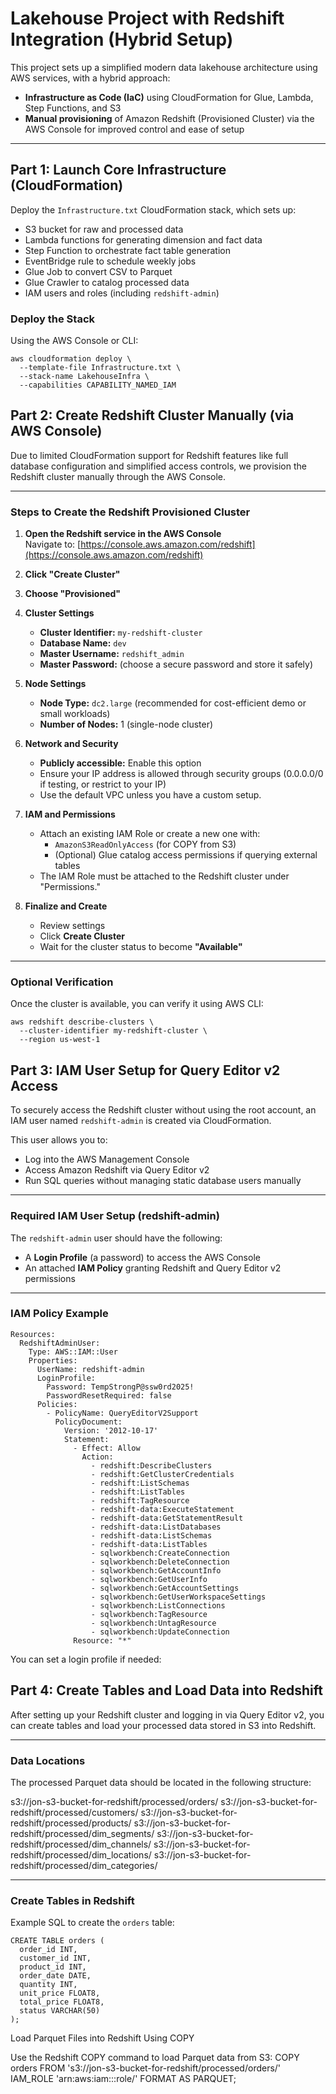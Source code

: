 # Lakehouse Project with Redshift Integration (Hybrid Setup)

This project sets up a simplified modern data lakehouse architecture using AWS services, with a hybrid approach:

- **Infrastructure as Code (IaC)** using CloudFormation for Glue, Lambda, Step Functions, and S3  
- **Manual provisioning** of Amazon Redshift (Provisioned Cluster) via the AWS Console for improved control and ease of setup

---

## Part 1: Launch Core Infrastructure (CloudFormation)

Deploy the `Infrastructure.txt` CloudFormation stack, which sets up:

- S3 bucket for raw and processed data  
- Lambda functions for generating dimension and fact data  
- Step Function to orchestrate fact table generation  
- EventBridge rule to schedule weekly jobs  
- Glue Job to convert CSV to Parquet  
- Glue Crawler to catalog processed data  
- IAM users and roles (including `redshift-admin`)

### Deploy the Stack

Using the AWS Console or CLI:

```
aws cloudformation deploy \
  --template-file Infrastructure.txt \
  --stack-name LakehouseInfra \
  --capabilities CAPABILITY_NAMED_IAM
```
## Part 2: Create Redshift Cluster Manually (via AWS Console)

Due to limited CloudFormation support for Redshift features like full database configuration and simplified access controls, we provision the Redshift cluster manually through the AWS Console.

---

### Steps to Create the Redshift Provisioned Cluster

1. **Open the Redshift service in the AWS Console**  
   Navigate to: [https://console.aws.amazon.com/redshift](https://console.aws.amazon.com/redshift)

2. **Click "Create Cluster"**

3. **Choose "Provisioned"**

4. **Cluster Settings**
   - **Cluster Identifier:** `my-redshift-cluster`
   - **Database Name:** `dev`
   - **Master Username:** `redshift_admin`
   - **Master Password:** (choose a secure password and store it safely)

5. **Node Settings**
   - **Node Type:** `dc2.large` (recommended for cost-efficient demo or small workloads)
   - **Number of Nodes:** 1 (single-node cluster)

6. **Network and Security**
   - **Publicly accessible:** Enable this option
   - Ensure your IP address is allowed through security groups (0.0.0.0/0 if testing, or restrict to your IP)
   - Use the default VPC unless you have a custom setup.

7. **IAM and Permissions**
   - Attach an existing IAM Role or create a new one with:
     - `AmazonS3ReadOnlyAccess` (for COPY from S3)
     - (Optional) Glue catalog access permissions if querying external tables
   - The IAM Role must be attached to the Redshift cluster under "Permissions."

8. **Finalize and Create**
   - Review settings
   - Click **Create Cluster**
   - Wait for the cluster status to become **"Available"**

---

### Optional Verification

Once the cluster is available, you can verify it using AWS CLI:

```
aws redshift describe-clusters \
  --cluster-identifier my-redshift-cluster \
  --region us-west-1
```
## Part 3: IAM User Setup for Query Editor v2 Access

To securely access the Redshift cluster without using the root account, an IAM user named `redshift-admin` is created via CloudFormation.

This user allows you to:
- Log into the AWS Management Console
- Access Amazon Redshift via Query Editor v2
- Run SQL queries without managing static database users manually

---

### Required IAM User Setup (redshift-admin)

The `redshift-admin` user should have the following:

- A **Login Profile** (a password) to access the AWS Console
- An attached **IAM Policy** granting Redshift and Query Editor v2 permissions

---

### IAM Policy Example

```
Resources:
  RedshiftAdminUser:
    Type: AWS::IAM::User
    Properties:
      UserName: redshift-admin
      LoginProfile:
        Password: TempStrongP@ssw0rd2025!
        PasswordResetRequired: false
      Policies:
        - PolicyName: QueryEditorV2Support
          PolicyDocument:
            Version: '2012-10-17'
            Statement:
              - Effect: Allow
                Action:
                  - redshift:DescribeClusters
                  - redshift:GetClusterCredentials
                  - redshift:ListSchemas
                  - redshift:ListTables
                  - redshift:TagResource
                  - redshift-data:ExecuteStatement
                  - redshift-data:GetStatementResult
                  - redshift-data:ListDatabases
                  - redshift-data:ListSchemas
                  - redshift-data:ListTables
                  - sqlworkbench:CreateConnection
                  - sqlworkbench:DeleteConnection
                  - sqlworkbench:GetAccountInfo
                  - sqlworkbench:GetUserInfo
                  - sqlworkbench:GetAccountSettings
                  - sqlworkbench:GetUserWorkspaceSettings
                  - sqlworkbench:ListConnections
                  - sqlworkbench:TagResource
                  - sqlworkbench:UntagResource
                  - sqlworkbench:UpdateConnection
              Resource: "*"
```
You can set a login profile if needed:

## Part 4: Create Tables and Load Data into Redshift

After setting up your Redshift cluster and logging in via Query Editor v2, you can create tables and load your processed data stored in S3 into Redshift.

---

### Data Locations

The processed Parquet data should be located in the following structure:

s3://jon-s3-bucket-for-redshift/processed/orders/ s3://jon-s3-bucket-for-redshift/processed/customers/ s3://jon-s3-bucket-for-redshift/processed/products/ s3://jon-s3-bucket-for-redshift/processed/dim_segments/ s3://jon-s3-bucket-for-redshift/processed/dim_channels/ s3://jon-s3-bucket-for-redshift/processed/dim_locations/ s3://jon-s3-bucket-for-redshift/processed/dim_categories/


---

### Create Tables in Redshift

Example SQL to create the `orders` table:

```
CREATE TABLE orders (
  order_id INT,
  customer_id INT,
  product_id INT,
  order_date DATE,
  quantity INT,
  unit_price FLOAT8,
  total_price FLOAT8,
  status VARCHAR(50)
);
```
Load Parquet Files into Redshift Using COPY

Use the Redshift COPY command to load Parquet data from S3:
COPY orders
FROM 's3://jon-s3-bucket-for-redshift/processed/orders/'
IAM_ROLE 'arn:aws:iam::<your-account-id>:role/<your-redshift-access-role>'
FORMAT AS PARQUET;
